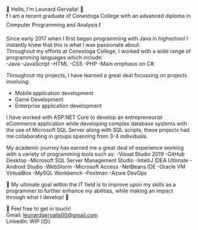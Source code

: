 👋 Hello, I'm Leunard Gervalla! 👋  
❗ I am a recent graduate of Conestoga College with an advanced diploma in Computer Programming and Analysis ❗

Since early 2017 when I first began programming with Java in highschool I instantly knew that this is what I was passionate about.  
Throughout my efforts at Conestoga College, I worked with a wide range of programming languages which include:  
-Java
-JavaScript
-HTML
-CSS
-PHP 
-Main emphasis on C#.  

Throughout my projects, I have learned a great deal focussing on projects involving: 
- Mobile application development
- Game Development
- Enterprise application development

I have worked with ASP.NET Core to develop an entrepreneurial eCommerce application while developing complex database 
systems with the use of Microsoft SQL Server along with SQL scripts, these projects had me collaborating in groups spanning 
from 3-4 individuals.

My academic journey has earned me a great deal of experience working with a variety of programming tools such as: 
-Visual Studio 2019
-GitHub Desktop
-Microsoft SQL Server Management Studio
-IntelliJ IDEA Ultimate
-Android Studio
-WebStorm
-Microsoft Access
-NetBeans IDE 
-Oracle VM VirtualBox
-MySQL Workbench
-Postman
-Azure DevOps

🌟 My ultimate goal within the IT field is to improve upon my skills as a programmer to further enhance my abilities, while making an impact through what I develop! 🌟 

💬 Feel free to get in touch!  
Gmail: leunardgervalla00@gmail.com  
Linkedln: WIP (😊)






























